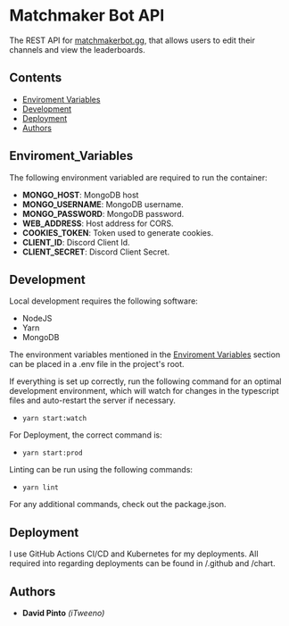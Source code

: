 # Matchmaker Bot API

The REST API for [matchmakerbot.gg](https://matchmakerbot.gg), that allows users to edit their channels and view the leaderboards.

## Contents
- [Enviroment Variables](#enviroment_variables)
- [Development](#development)
- [Deployment](#deployment)
- [Authors](#authors)

## Enviroment_Variables

The following environment variabled are required to run the container:
- **MONGO_HOST**: MongoDB host
- **MONGO_USERNAME**: MongoDB username.
- **MONGO_PASSWORD**: MongoDB password.
- **WEB_ADDRESS**: Host address for CORS.
- **COOKIES_TOKEN**: Token used to generate cookies.
- **CLIENT_ID**: Discord Client Id.
- **CLIENT_SECRET**: Discord Client Secret.

## Development

Local development requires the following software:
- NodeJS
- Yarn
- MongoDB

The environment variables mentioned in the [Enviroment Variables](#enviroment_variables) section can be placed in a .env file in the project's root.

If everything is set up correctly, run the following command for an optimal development environment, which will watch for changes in the typescript files and auto-restart the server if necessary.
- `yarn start:watch`

For Deployment, the correct command is:
- `yarn start:prod`

Linting can be run using the following commands:
- `yarn lint`

For any additional commands, check out the package.json.

## Deployment

I use GitHub Actions CI/CD and Kubernetes for my deployments. All required into regarding deployments can be found in /.github and /chart.


## Authors

- **David Pinto** *(iTweeno)*
